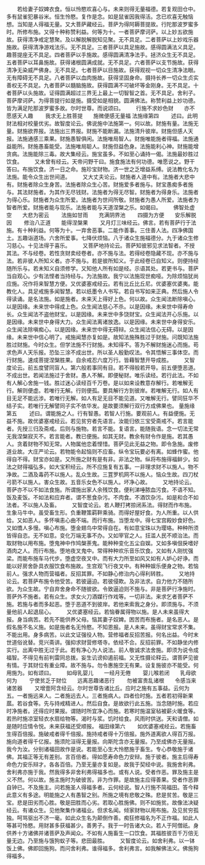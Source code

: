 <!-- { "loadSidebar": true } -->
　　若给妻子奴婢衣食。恒以怜愍欢喜心与。未来则得无量福德。若复观田仓中。多有鼠雀犯暴谷米。恒生怜愍。复作是念。如是鼠雀因我得活。念已欢喜无触恼想。当知是人得福无量。又大菩萨藏经云。菩萨为得阿耨菩提故。行陀那波罗蜜多时。所修布施。又得十种称赞利益。何等为十。一者菩萨摩诃萨。以上妙五欲施故。获得清净戒定慧聚。及以解脱解脱知见聚。无不具足。二者菩萨以上妙戏乐器施故。获得清净游戏法乐。无不具足。三者菩萨以具足施故。感得圆满法义具足。趣菩提座无不具足。四者菩萨以手施故。感得圆满清净法手。拯济众生无不具足。五者菩萨以耳鼻施故。获得诸根圆满成就。无不具足。六者菩萨以支节施故。获得清净无染威严佛身。无不具足。七者菩萨以目施故。获得观视一切众生清净法眼。无有障碍无不具足。八者菩萨以血肉施故。获得坚固身命。摄持长养一切众生贞实善权无不具足。九者菩萨以髓脑施故。获得圆满不可破坏等金刚身。无不具足。十者菩萨以头施故。证得圆满超过三界无上最上一切智智之首。无不具足。舍利子。菩萨摩诃萨。为得菩提行如是施。摄受如是相貌。圆满佛法。称赞利益上妙功德。皆为满足陀那波罗蜜多故。尔时世尊。而说颂曰。
　　行施不求妙色财　　亦不愿感天人趣
　　我求无上胜菩提　　施微便感无量福
法施缘第四
　　述曰。此明财法相对校量优劣。故智度论云。佛说施中法施第一。何以故。财施有量。法施无量。财施欲界报。法施出三界报。财施不能断漏。法施清升彼岸。财施但感人天报。法施通感三乘果。财施愚智俱闲。法施唯局智人。财施唯能施者得福。法施通益能所。财施愚畜能受。法施唯局聪人。财施但益色身。法施能利心神。财施能增贪病。法施能除三毒。故大集经云。施宝虽多。不如至心诵持一偈。法施最妙胜过饮食。
　　又未曾有经云。天帝问野干曰。施食施法有何功德。唯愿说之。野干答曰。布施饮食。济一日之命。施珍宝财物。济一世之乏增益系缚。说法教化名为法施。能令众生出世间道。
　　又大丈夫论云。财施者人道中有。法施者大悲中有。财施者除众生身苦。法施者除众生心苦。财施爱多者施与。财宝愚痴多者施与。其法财施者。为其作无尽钱财。法施者为得无尽智。财施者为得身乐。法施者为得心乐。财施者为众生所爱。法施者为世间所敬。财施者为愚人所爱。法施者为智者所爱。财施者能与现乐。法施者能与天道涅槃之乐。如偈曰。
　　佛智处虚空　　大悲为密云
　　法施如甘雨　　充满阴界池
　　四摄为方便　　安乐解脱因
　　修治八正道　　能得涅槃果
　　又月灯三味经云。佛言。若有菩萨行于法施。有十种利益。何等为十。一弃舍恶事。二能作善事。三住善人法。四净佛国土。五趣诣道场。六舍所爱事。七降伏烦恼。八于诸众生施福德分。九于诸众生修习慈心。十见法得于喜乐。
　　又菩萨地持论云。菩萨知彼邪见求法智者。不授其法。不与经卷。若性贪财卖经卷者。亦不施与法。若得经卷隐藏不现。亦不施与法。若非彼人所知义者。亦不施与。若是彼所知义。于此经卷已自知义。则便持经随所乐与。若未知义自须修学。又知他人所有如是经。示语其处。若更书与。菩萨当自观心。少有法悭者当持经与。为法施故。我宁以法施现世痴哑。为除烦恼犹尚应施。况作将来智慧方便。又优婆塞戒经云。若有比丘比丘尼。优婆塞优婆夷。能教化人。具足戒施多闻智慧。若以纸墨令人书写。若自书写如来正典。然后施人令得读诵。是名法施。如是施者。未来天上得好上色。何以故。众生闻法断除嗔心。以是因缘。未来世中得成上色。众生闻法慈心不杀。以是因缘。未来世中得寿命长。众生闻法不盗他财宝。以是因缘。未来世中多饶财宝。众生闻法开心乐施。以是因缘。未来世中身得大力。众生闻法离诸放逸。以是因缘。未来世中身得安乐。众生闻法除嗔痴心。以是因缘。未来世中得无碍辩。众生闻法信心无碍。以是因缘。未来世中信心明了。戒施闻慧亦复如是。故知法施殊胜过于财施。问既知法施胜过财施。今时众生。但学法施不行财施。未知得不。答为不解财施迷心而施。苟求色声人天乐报。恐坠三涂不成出世。所以圣人殷勤叹法。令其悟解三事体空。而行财施。速成菩提涅槃胜果。自余戒忍六度万行。皆藉智慧开导成胜。
　　又智度论云。前五度譬同盲人。第六般若事同有目。若不得般若开导。前五便堕恶道。不成出世。若闻法施过于舍财。愚人不解。即便秘财。唯乐读经。若行此法。不如有人解心舍施一钱。胜过迷心读经百千万卷。是以如来设教意存解行。若唯解无行。解则便虚。若唯行无解。行则便孤。要具解行方到彼岸。若唯解无行。如人有目无足不能远涉。若唯行无解。如人有足无目不能见道。又唯解无行。譬同狂华不结子实。若唯行无解譬同子实不依华发。是故要须解行双行方成佛果也。
量施缘第五
　　述曰。谓能施之人。行有智愚。若智人行施。要观前人。有益便施。无益不施。故优婆塞戒经云。若见贫穷者先语言。汝能归依三宝受斋戒不。若言能者。先授三归及斋戒。后则与施物。若言不能。复语言。能随我语。念一切法无常无我涅槃寂灭不。若言能者。教已便施。如其无财。教余有财令作是施。若其愚人。贪着财物不知无常。人物属他恋着悭惜。菩萨见此无益之物。即令急施。废修道业故。大庄严论云。若物能令起恼则不应畜。纵令宝玩要必有离。如蜂作蜜。他得自不得。财宝亦如是。又所施之财有是有非。非法之物。纵将布施得福鲜少。如法之财得福弘多。如大宝积经云。所不应施复有五事。一非理求财不以施人。物不净故。二酒及毒药不以施人。乱众生故。三罝罗机网不以施人。恼众生故。四刀杖弓箭不以施人。害众生故。五音乐女色不以施人。坏净心故。
　　又地持论云。菩萨亦不以不如法食施。所谓施出家人余残饮食。便利涕唾脓血污食。不语不知。饭及麦饭。不如法和应弃者。谓不葱食杂污。不肉食。不酒饮杂污。如是和合不如法者。不以施人及畜。
　　又智度论云。若人鞭打拷掠闭系法。得财而作布施。生象马牛中。虽受畜生形。负重鞭策羁靽乘骑。而得好屋好食。为人所重。以人供给。又如恶人。多怀嗔恚心曲不端。而行布施。当堕龙中。得七宝宫殿妙食好色。又如憍人多慢。嗔心布施。堕金翅鸟中常得自在。有如意宝珠以为璎珞。种种所须皆得自恣。无不如意。变化万端无事不办。又如宰官之人。抂滥人民不顺治法。而取财物以用布施。堕鬼神中作鸠槃荼鬼。能种种变化五尘自娱。又如多嗔佷戾嗜好酒肉之人。而行布施。堕地夜叉鬼中。常得种种欢乐音乐饮食。又如有人刚忧强梁。而能布施车马代步。堕虚空夜叉中。而有大力所至如风又如有人妒心好诤。而能以好房舍卧具衣服饮食布施故。生宫观飞行夜叉中。有种种娱乐便身之物。若恼前人。强求人物而营福者。反招其罪。不如静心修治内心得利转胜。
　　又地持论云。若菩萨布施令他受苦。若彼逼迫。若彼侵欺。及非法求。自力他力不随所欲。为众生故。宁自弃舍身命不随彼欲。令致逼迫则不施与。非是菩萨行净施时。菩萨外不施者。若有众生。求女火刀酒媒行作戏等。一切非法。来求乞者菩萨不施。若施与者而多起恶。堕于恶道不到彼岸。若他来索我之身分。即须施与。不须量他前人起退屈心。
　　又优婆塞经云。若恼眷属得物以施。是人未来虽得大报。身当病苦。若先不能供养父母。恼其妻子奴婢。困苦而布施者。是名恶人。是假名施不名义施。如是施者名无怜愍。不知恩报。是人未来。虽得财宝常求不集。不能出用。身多病苦。以此文证强役人物。营修福者反招苦报。何名出益。今时末世道俗讹替。竞兴斋讲。强抑求财营修塔寺。依经不合。反招前罪。不如静坐内修实行。出离中胜无过于此。若有净心为人说法。前人敬诚求法舍施。即须为说令成福智。不得见有前判雷同总拨。妄生讥谤抑遏前福。又无性摄论释云。谓菩萨见彼有情。于其财位有重业障。故不施与。勿令惠施空无有果。设复施彼亦不能受。何用施为。如有颂曰。
　　如母乳婴儿　　一经月无倦
　　婴儿喉若闭　　乳母欲何为
　　宁使贫乏于财位　　远离恶趣诸恶行
　　勿被富贵乱诸根　　令感当来诸苦器
　　又增壹阿含经云。尔时世尊告诸比丘。应时之施有五事益。云何为五。一者施远来人。二者施远去人。三者施病人。四者俭时施。五者若初得新果蓏。若谷食等。先与持戒精进人。然后自食。是故欲行此五施。当念随时施。若应时净施者。还得应时果报。谓随时所宜净心而施。若寒时施温室毡被薪火暖食等。若热时施凉室轻衣水扇给物等。渴时与浆。饥时给食。风雨时供送。天和请僧。如是随时应情令悦。未来获福还受顺报。
福田缘第六
　　如优婆塞戒经云。若施畜生得百倍报。施破戒者得千倍报。施持戒者得十万倍报。施外道离欲人得百万报。施向道者得千亿报。施须陀洹得无量报。向斯陀含亦无量报。乃至成佛亦无量报。我今为汝。分别诸福田故作是说。若能至心生大怜愍施于畜生。专心恭敬施于诸佛。其福正等无有差别。言百倍者。得如愿寿命色力安辩。施于彼者。施主后得寿命色力安乐辩才。各各百倍。乃至无量亦复如是。故我于契经中说。我施舍利弗。舍利弗亦施于我。然我得多非舍利弗得福多也。或有人说。受者作恶。罪及施主是义不然。何以故。施主施时为破彼苦。非为作罪。是故施主应得善果。受者作恶罪自钟已。不及施主。问若施圣人得福多者。云何经说。智人行施不简福田。答今释此意义有多途。明能施之人有愚智之别。所施之境有悲敬之殊。悲是贫苦。敬是三宝。悲是田劣而心胜。敬是田胜而心劣。若取心胜施佛。则不如施贫。故像法决疑经云。有诸众生。见他聚集作诸福业。但求名闻。倾家财物以用布施。及见贫穷孤独。呵骂驱出不济一毫。如此众生名为颠倒作善。痴狂修福名为不正作福。如此人等甚可怜愍。用财甚多获福甚少。善男子。我于一时告诸大众。若人于阿僧祇。身供养十方诸佛并诸菩萨及声闻众。不如有人施畜生一口饮食。其福胜彼百千万倍无量无边。乃至施与饿狗蚁子等。悲田最胜。
　　又智度论云。如舍利弗。以一钵饭上佛。佛即回施狗。而问舍利弗。谁得福多。舍利弗言。如我解佛法义。佛施狗得福多。
